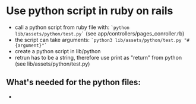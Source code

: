# Use python script in ruby on rails

* call a python script from ruby file with: `` `python lib/assets/python/test.py` `` (see app/controllers/pages_conroller.rb)
* the script can take arguments: `` `python3 lib/assets/python/test.py "#{argument}"` ``
* create a python script in lib/python
* retrun has to be a string, therefore use print as "return" from python (see lib/assets/python/test.py)

## What's needed for the python files:
* 
